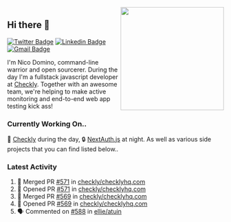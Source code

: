 <img align="right" src="https://user-images.githubusercontent.com/7415984/172472491-91b16eac-fa22-4ecf-92df-d687139fd1f9.gif" width="240" />

## Hi there 👋

[![Twitter Badge](https://img.shields.io/badge/-@ndom91-1ca0f1?style=flat-square&labelColor=1ca0f1&logo=twitter&logoColor=white&link=https://twitter.com/ndom91)](https://twitter.com/ndom91) [![Linkedin Badge](https://img.shields.io/badge/-ndom91-blue?style=flat-square&logo=Linkedin&logoColor=white&link=https://www.linkedin.com/in/ndom91/)](https://www.linkedin.com/in/ndom91/) [![Gmail Badge](https://img.shields.io/badge/-yo@ndo.dev-c14438?style=flat-square&logo=mail.ru&logoColor=white&link=mailto:yo@ndo.dev)](mailto:yo@ndo.dev)

I'm Nico Domino, command-line warrior and open sourcerer. During the day I'm a fullstack javascript developer at [Checkly](https://checklyhq.com). Together with an awesome team, we're helping to make active monitoring and end-to-end web app testing kick ass!

### Currently Working On..

🦝 [Checkly](https://checklyhq.com) during the day, 🔒 [NextAuth.js](https://github.com/nextauthjs/next-auth) at night. As well as various side projects that you can find listed below..

<!--START_SECTION_PROFILE_VIEWS:readme-info-->
<!--END_SECTION_PROFILE_VIEWS:readme-info-->

<!--START_SECTION_DAILY_COMMIT:readme-info-->
<!--END_SECTION_DAILY_COMMIT:readme-info-->

<!--START_SECTION_WEEKLY_COMMIT:readme-info-->
<!--END_SECTION_WEEKLY_COMMIT:readme-info-->

### Latest Activity

<!--START_SECTION:activity-->
1. 🎉 Merged PR [#571](https://github.com/checkly/checklyhq.com/pull/571) in [checkly/checklyhq.com](https://github.com/checkly/checklyhq.com)
2. 💪 Opened PR [#571](https://github.com/checkly/checklyhq.com/pull/571) in [checkly/checklyhq.com](https://github.com/checkly/checklyhq.com)
3. 🎉 Merged PR [#569](https://github.com/checkly/checklyhq.com/pull/569) in [checkly/checklyhq.com](https://github.com/checkly/checklyhq.com)
4. 💪 Opened PR [#569](https://github.com/checkly/checklyhq.com/pull/569) in [checkly/checklyhq.com](https://github.com/checkly/checklyhq.com)
5. 🗣 Commented on [#588](https://github.com/ellie/atuin/issues/588) in [ellie/atuin](https://github.com/ellie/atuin)
<!--END_SECTION:activity-->
